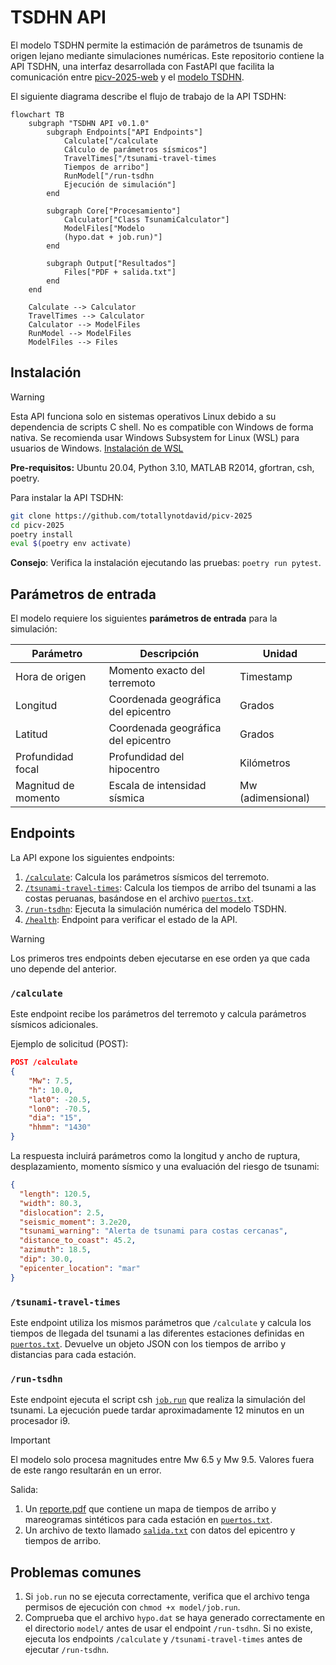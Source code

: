 # TSDHN API

El modelo TSDHN permite la estimación de parámetros de tsunamis de origen lejano mediante simulaciones numéricas. Este repositorio contiene la API TSDHN, una interfaz desarrollada con FastAPI que facilita la comunicación entre [picv-2025-web](https://github.com/totallynotdavid/picv-2025-web) y el [modelo TSDHN](https://github.com/totallynotdavid/picv-2025/tree/main/model).

El siguiente diagrama describe el flujo de trabajo de la API TSDHN:

```mermaid
flowchart TB
    subgraph "TSDHN API v0.1.0"
        subgraph Endpoints["API Endpoints"]
            Calculate["/calculate
            Cálculo de parámetros sísmicos"]
            TravelTimes["/tsunami-travel-times
            Tiempos de arribo"]
            RunModel["/run-tsdhn
            Ejecución de simulación"]
        end

        subgraph Core["Procesamiento"]
            Calculator["Class TsunamiCalculator"]
            ModelFiles["Modelo
            (hypo.dat + job.run)"]
        end

        subgraph Output["Resultados"]
            Files["PDF + salida.txt"]
        end
    end

    Calculate --> Calculator
    TravelTimes --> Calculator
    Calculator --> ModelFiles
    RunModel --> ModelFiles
    ModelFiles --> Files
```

## Instalación

> [!WARNING]
> Esta API funciona solo en sistemas operativos Linux debido a su dependencia de scripts C shell. No es compatible con Windows de forma nativa. Se recomienda usar Windows Subsystem for Linux (WSL) para usuarios de Windows. [Instalación de WSL](https://learn.microsoft.com/es-es/windows/wsl/install)

**Pre-requisitos:** Ubuntu 20.04, Python 3.10, MATLAB R2014, gfortran, csh, poetry.

Para instalar la API TSDHN:

```bash
git clone https://github.com/totallynotdavid/picv-2025
cd picv-2025
poetry install
eval $(poetry env activate)
```

**Consejo**: Verifica la instalación ejecutando las pruebas: `poetry run pytest`.

## Parámetros de entrada

El modelo requiere los siguientes **parámetros de entrada** para la simulación:

| Parámetro           | Descripción                         | Unidad            |
| ------------------- | ----------------------------------- | ----------------- |
| Hora de origen      | Momento exacto del terremoto        | Timestamp         |
| Longitud            | Coordenada geográfica del epicentro | Grados            |
| Latitud             | Coordenada geográfica del epicentro | Grados            |
| Profundidad focal   | Profundidad del hipocentro          | Kilómetros        |
| Magnitud de momento | Escala de intensidad sísmica        | Mw (adimensional) |

## Endpoints

La API expone los siguientes endpoints:

1. [`/calculate`](orchestrator/main.py?plain=1#L25): Calcula los parámetros sísmicos del terremoto.
2. [`/tsunami-travel-times`](orchestrator/main.py?plain=1#L43): Calcula los tiempos de arribo del tsunami a las costas peruanas, basándose en el archivo [`puertos.txt`](model/puertos.txt).
3. [`/run-tsdhn`](orchestrator/main.py?plain=1#L59): Ejecuta la simulación numérica del modelo TSDHN.
4. [`/health`](orchestrator/main.py?plain=1#L88): Endpoint para verificar el estado de la API.

> [!WARNING]
> Los primeros tres endpoints deben ejecutarse en ese orden ya que cada uno depende del anterior.

### `/calculate`

Este endpoint recibe los parámetros del terremoto y calcula parámetros sísmicos adicionales.

Ejemplo de solicitud (POST):

```json
POST /calculate
{
    "Mw": 7.5,
    "h": 10.0,
    "lat0": -20.5,
    "lon0": -70.5,
    "dia": "15",
    "hhmm": "1430"
}
```

La respuesta incluirá parámetros como la longitud y ancho de ruptura, desplazamiento, momento sísmico y una evaluación del riesgo de tsunami:

```json
{
  "length": 120.5,
  "width": 80.3,
  "dislocation": 2.5,
  "seismic_moment": 3.2e20,
  "tsunami_warning": "Alerta de tsunami para costas cercanas",
  "distance_to_coast": 45.2,
  "azimuth": 18.5,
  "dip": 30.0,
  "epicenter_location": "mar"
}
```

### `/tsunami-travel-times`

Este endpoint utiliza los mismos parámetros que `/calculate` y calcula los tiempos de llegada del tsunami a las diferentes estaciones definidas en [`puertos.txt`](model/puertos.txt). Devuelve un objeto JSON con los tiempos de arribo y distancias para cada estación.

### `/run-tsdhn`

Este endpoint ejecuta el script csh [`job.run`](model/job.run) que realiza la simulación del tsunami. La ejecución puede tardar aproximadamente 12 minutos en un procesador i9.

> [!IMPORTANT]
> El modelo solo procesa magnitudes entre Mw 6.5 y Mw 9.5. Valores fuera de este rango resultarán en un error.

Salida:

1. Un [reporte.pdf](model/reporte.pdf) que contiene un mapa de tiempos de arribo y mareogramas sintéticos para cada estación en [`puertos.txt`](model/puertos.txt).
2. Un archivo de texto llamado [`salida.txt`](model/salida.txt) con datos del epicentro y tiempos de arribo.

## Problemas comunes

1. Si `job.run` no se ejecuta correctamente, verifica que el archivo tenga permisos de ejecución con `chmod +x model/job.run`.
2. Comprueba que el archivo `hypo.dat` se haya generado correctamente en el directorio `model/` antes de usar el endpoint `/run-tsdhn`. Si no existe, ejecuta los endpoints `/calculate` y `/tsunami-travel-times` antes de ejecutar `/run-tsdhn`.
